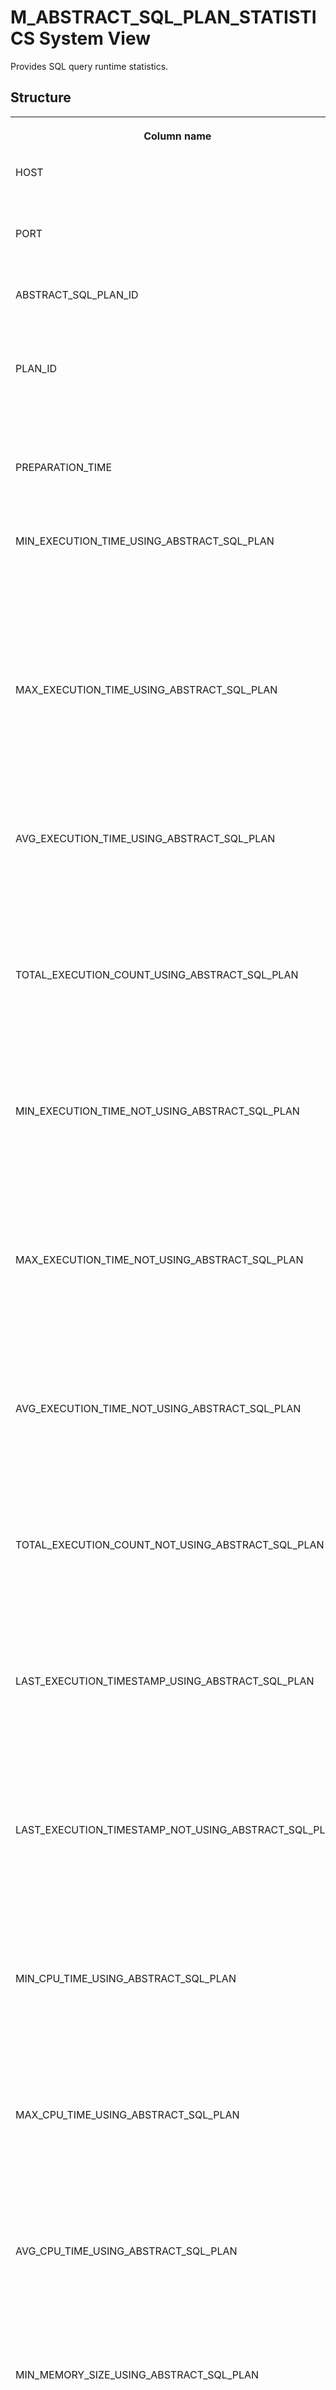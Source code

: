 <!-- loio35af7f289b924f7a9302f11629127f27 -->

# M\_ABSTRACT\_SQL\_PLAN\_STATISTICS System View

Provides SQL query runtime statistics.



## Structure


<table>
<tr>
<th valign="top">

Column name

</th>
<th valign="top">

Data type

</th>
<th valign="top">

Description

</th>
</tr>
<tr>
<td valign="top">

HOST

</td>
<td valign="top">

NVARCHAR\(64\)

</td>
<td valign="top">

Displays the host name.

</td>
</tr>
<tr>
<td valign="top">

PORT

</td>
<td valign="top">

INTEGER

</td>
<td valign="top">

Displays the port number.

</td>
</tr>
<tr>
<td valign="top">

ABSTRACT\_SQL\_PLAN\_ID

</td>
<td valign="top">

BIGINT

</td>
<td valign="top">

Displays the ID of the abstract SQL plan.

</td>
</tr>
<tr>
<td valign="top">

PLAN\_ID

</td>
<td valign="top">

BIGINT

</td>
<td valign="top">

Displays the logical plan ID as a non-negative value.

</td>
</tr>
<tr>
<td valign="top">

PREPARATION\_TIME

</td>
<td valign="top">

BIGINT

</td>
<td valign="top">

Displays the preparation time.

</td>
</tr>
<tr>
<td valign="top">

MIN\_EXECUTION\_TIME\_USING\_ABSTRACT\_SQL\_PLAN

</td>
<td valign="top">

BIGINT

</td>
<td valign="top">

Displays the minimum execution time of the plans generated with abstract SQL plans.

</td>
</tr>
<tr>
<td valign="top">

MAX\_EXECUTION\_TIME\_USING\_ABSTRACT\_SQL\_PLAN

</td>
<td valign="top">

BIGINT

</td>
<td valign="top">

Displays the maximum execution time of the plans generated with abstract SQL plans.

</td>
</tr>
<tr>
<td valign="top">

AVG\_EXECUTION\_TIME\_USING\_ABSTRACT\_SQL\_PLAN

</td>
<td valign="top">

BIGINT

</td>
<td valign="top">

Displays the average execution time of the plans generated with abstract SQL plans.

</td>
</tr>
<tr>
<td valign="top">

TOTAL\_EXECUTION\_COUNT\_USING\_ABSTRACT\_SQL\_PLAN

</td>
<td valign="top">

BIGINT

</td>
<td valign="top">

Displays the total number of executions of the plans generated with abstract SQL plans.

</td>
</tr>
<tr>
<td valign="top">

MIN\_EXECUTION\_TIME\_NOT\_USING\_ABSTRACT\_SQL\_PLAN

</td>
<td valign="top">

BIGINT

</td>
<td valign="top">

Displays the minimum execution time of the plans generated by the current optimizer.

</td>
</tr>
<tr>
<td valign="top">

MAX\_EXECUTION\_TIME\_NOT\_USING\_ABSTRACT\_SQL\_PLAN

</td>
<td valign="top">

BIGINT

</td>
<td valign="top">

Displays the maximum execution time of the plans generated by the current optimizer.

</td>
</tr>
<tr>
<td valign="top">

AVG\_EXECUTION\_TIME\_NOT\_USING\_ABSTRACT\_SQL\_PLAN

</td>
<td valign="top">

BIGINT

</td>
<td valign="top">

Displays the average execution time of the plans generated by the current optimizer.

</td>
</tr>
<tr>
<td valign="top">

TOTAL\_EXECUTION\_COUNT\_NOT\_USING\_ABSTRACT\_SQL\_PLAN

</td>
<td valign="top">

BIGINT

</td>
<td valign="top">

Displays the total number of executions of the plans generated by the current optimizer.

</td>
</tr>
<tr>
<td valign="top">

LAST\_EXECUTION\_TIMESTAMP\_USING\_ABSTRACT\_SQL\_PLAN

</td>
<td valign="top">

TIMESTAMP

</td>
<td valign="top">

Displays the statistics update time for the plans generated with abstract SQL plans.

</td>
</tr>
<tr>
<td valign="top">

LAST\_EXECUTION\_TIMESTAMP\_NOT\_USING\_ABSTRACT\_SQL\_PLAN

</td>
<td valign="top">

TIMESTAMP

</td>
<td valign="top">

Displays the statistics update time for the plans generated by the current optimizer.

</td>
</tr>
<tr>
<td valign="top">

MIN\_CPU\_TIME\_USING\_ABSTRACT\_SQL\_PLAN

</td>
<td valign="top">

BIGINT

</td>
<td valign="top">

Specifies the minimum CPU time of the plans generated with abstract SQL plans.

</td>
</tr>
<tr>
<td valign="top">

MAX\_CPU\_TIME\_USING\_ABSTRACT\_SQL\_PLAN

</td>
<td valign="top">

BIGINT

</td>
<td valign="top">

Specifies the maximum CPU time of the plans generated with abstract SQL plans.

</td>
</tr>
<tr>
<td valign="top">

AVG\_CPU\_TIME\_USING\_ABSTRACT\_SQL\_PLAN

</td>
<td valign="top">

BIGINT

</td>
<td valign="top">

Specifies the average CPU time of the plans generated with abstract SQL plans.

</td>
</tr>
<tr>
<td valign="top">

MIN\_MEMORY\_SIZE\_USING\_ABSTRACT\_SQL\_PLAN

</td>
<td valign="top">

BIGINT

</td>
<td valign="top">

Specifies the minimum memory size of the plans generated with abstract SQL plans.

</td>
</tr>
<tr>
<td valign="top">

MAX\_MEMORY\_SIZE\_USING\_ABSTRACT\_SQL\_PLAN

</td>
<td valign="top">

BIGINT

</td>
<td valign="top">

Specifies the maximum memory size of the plans generated with abstract SQL plans.

</td>
</tr>
<tr>
<td valign="top">

AVG\_MEMORY\_SIZE\_USING\_ABSTRACT\_SQL\_PLAN

</td>
<td valign="top">

BIGINT

</td>
<td valign="top">

Specifies the average memory size of the plans generated with abstract SQL plans.

</td>
</tr>
</table>

**Related Information**  


[ABSTRACT\_SQL\_PLANS System View](../021-System-Views/abstract-sql-plans-system-view-ba830ef.md "Lists information about abstract SQL plans.")

[M\_ABSTRACT\_SQL\_PLAN\_OVERVIEW System View](m-abstract-sql-plan-overview-system-view-03aa3ad.md "Provides the status of each Plan Stability Manager on every index server in SAP HANA.")

